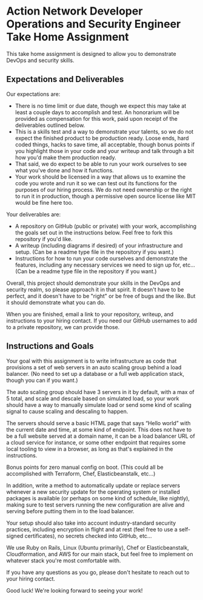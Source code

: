 # Action Network Developer Operations and Security Engineer Take Home Assignment

This take home assignment is designed to allow you to demonstrate DevOps and security skills.

## Expectations and Deliverables

Our expectations are:

* There is no time limit or due date, though we expect this may take at least a couple days to accomplish and test. An honorarium will be provided as compensation for this work, paid upon receipt of the deliverables outlined below.
* This is a skills test and a way to demonstrate your talents, so we do not expect the finished product to be production ready. Loose ends, hard coded things, hacks to save time, all acceptable, though bonus points if you highlight those in your code and your writeup and talk through a bit how you'd make them production ready.
* That said, we do expect to be able to run your work ourselves to see what you've done and how it functions.
* Your work should be licensed in a way that allows us to examine the code you wrote and run it so we can test out its functions for the purposes of our hiring process. We do not need ownership or the right to run it in production, though a permissive open source license like MIT would be fine here too.

Your deliverables are:

* A repository on GitHub (public or private) with your work, accomplishing the goals set out in the instructions below. Feel free to fork this repository if you'd like.
* A writeup (including diagrams if desired) of your infrastructure and setup. (Can be a readme type file in the repository if you want.)
* Instructions for how to run your code ourselves and demonstrate the features, including any necessary services we need to sign up for, etc... (Can be a readme type file in the repository if you want.)

Overall, this project should demonstrate your skills in the DevOps and security realm, so please approach it in that spirit. It doesn't have to be perfect, and it doesn't have to be "right" or be free of bugs and the like. But it should demonstrate what you can do.

When you are finished, email a link to your repository, writeup, and instructions to your hiring contact. If you need our GitHub usernames to add to a private repository, we can provide those.

## Instructions and Goals

Your goal with this assignment is to write infrastructure as code that provisions a set of web servers in an auto scaling group behind a load balancer. (No need to set up a database or a full web application stack, though you can if you want.)

The auto scaling group should have 3 servers in it by default, with a max of 5 total, and scale and descale based on simulated load, so your work should have a way to manually simulate load or send some kind of scaling signal to cause scaling and descaling to happen.

The servers should serve a basic HTML page that says “Hello world” with the current date and time, at some kind of endpoint. This does not have to be a full website served at a domain name, it can be a load balancer URL of a cloud service for instance, or some other endpoint that requires some local tooling to view in a browser, as long as that's explained in the instructions.

Bonus points for zero manual config on boot. (This could all be accomplished with Terraform, Chef, Elasticbeanstalk, etc...)

In addition, write a method to automatically update or replace servers whenever a new security update for the operating system or installed packages is available (or perhaps on some kind of schedule, like nightly), making sure to test servers running the new configuration are alive and serving before putting them in to the load balancer.

Your setup should also take into account industry-standard security practices, including encryption in flight and at rest (feel free to use a self-signed certificates), no secrets checked into GitHub, etc...

We use Ruby on Rails, Linux (Ubuntu primarily), Chef or Elasticbeanstalk, Cloudformation, and AWS for our main stack, but feel free to implement on whatever stack you're most comfortable with.

If you have any questions as you go, please don't hesitate to reach out to your hiring contact.

Good luck! We're looking forward to seeing your work!
